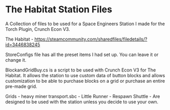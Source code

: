 # The Habitat Station Files
A Collection of files to be used for a Space Engineers Station I made for the Torch Plugin, Crunch Econ V3.

The Habitat - https://steamcommunity.com/sharedfiles/filedetails/?id=3446838245

StoreConfigs file has all the preset items I had set up. You can leave it or change it.

BlockandGridBuy.cs is a script to be used with Crunch Econ V3 for The Habitat. It allows the station to use custom data of button blocks and allows customization to be able to purchase blocks on a grid or purchase an entire pre-made grid.

Grids - heavy miner transport.sbc - Little Runner - Respawn Shuttle - Are designed to be used with the station unless you decide to use your own.
